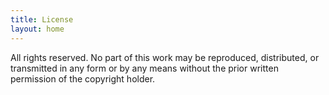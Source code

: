 ```yaml
---
title: License
layout: home
---
```


All rights reserved. No part of this work may be reproduced, distributed, or transmitted in any form or by any means without the prior written permission of the copyright holder.